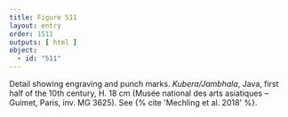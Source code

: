 ```yaml
---
title: Figure 511
layout: entry
order: 1511
outputs: [ html ]
object:
  - id: "511"
---
```


Detail showing engraving and punch marks. *Kubera/Jambhala*, Java, first half of the 10th century, H. 18 cm (Musée national des arts asiatiques – Guimet, Paris, inv. MG 3625). See {% cite 'Mechling et al. 2018' %}.

